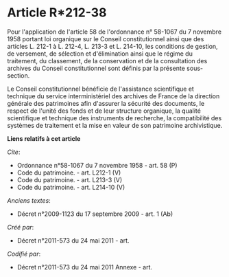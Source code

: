 # Article R*212-38

Pour l'application de l'article 58 de l'ordonnance n° 58-1067 du 7 novembre 1958 portant loi organique sur le Conseil
constitutionnel ainsi que des articles L. 212-1 à L. 212-4, 
L. 213-3 et L. 214-10, les conditions de gestion, de versement, de sélection et d'élimination ainsi que le régime du
traitement, du classement, de la conservation et de la consultation des archives du Conseil constitutionnel sont définis par
la présente sous-section.

Le Conseil constitutionnel bénéficie de l'assistance scientifique et technique du service interministériel des archives de
France de la direction générale des patrimoines afin d'assurer la sécurité des documents, le respect de l'unité des fonds et
de leur structure organique, la qualité scientifique et technique des instruments de recherche, la compatibilité des systèmes
de traitement et la mise en valeur de son patrimoine archivistique.

**Liens relatifs à cet article**

_Cite_:

  - Ordonnance n°58-1067 du 7 novembre 1958 - art. 58 (P)
  - Code du patrimoine. - art. L212-1 (V)
  - Code du patrimoine. - art. L213-3 (V)
  - Code du patrimoine. - art. L214-10 (V)

_Anciens textes_:

  - Décret n°2009-1123 du 17 septembre 2009 - art. 1 (Ab)

_Créé par_:

  - Décret n°2011-573 du 24 mai 2011  - art.

_Codifié par_:

  - Décret n°2011-573 du 24 mai 2011 Annexe - art.
